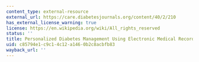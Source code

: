 ```yaml
---
content_type: external-resource
external_url: https://care.diabetesjournals.org/content/40/2/210
has_external_license_warning: true
license: https://en.wikipedia.org/wiki/All_rights_reserved
status: ''
title: Personalized Diabetes Management Using Electronic Medical Records.
uid: c85794e1-c9c1-4c12-a146-0b2c8acbfb83
wayback_url: ''
---
```

